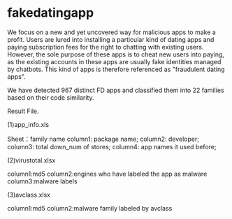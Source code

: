 # fakedatingapp

We focus on a new and yet uncovered way for malicious apps to make a profit. Users are lured into installing a particular kind of dating apps and paying subscription fees for the right to chatting with existing users. However, the sole purpose of these apps is to cheat new users into paying, as the existing accounts in these apps are usually fake identities managed by chatbots. This kind of apps is therefore referenced as "fraudulent dating apps".

We have detected 967 distinct FD apps and classified them into 22 families based on their code similarity.

Result File.

(1)app_info.xls   

Sheet：family name
column1: package name;
column2: developer;
column3: total down_num of stores;
column4: app names it used before;

(2)virustotal.xlsx

column1:md5
column2:engines who have labeled the app as malware
column3:malware labels

(3)avclass.xlsx

column1:md5
column2:malware family labeled by avclass
